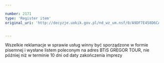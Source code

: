 ```yaml
---

number: 2171
type: 'Register item'
original_uri: 'http://decyzje.uokik.gov.pl/nd_wz_um.nsf/0/A9DF7E458D6CABA6C1257832002878C9?OpenDocument'


---
```


Wszelkie reklamacje w sprawie usług winny być sporządzone w formie pisemnej i wysłane listem poleconym na adres BTiS GREGOR TOUR, nie później niż w terminie 10 dni od daty zakończenia imprezy
